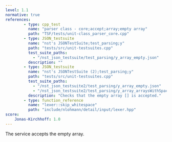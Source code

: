 ```yaml
---
level: 1.1
normative: true
references:
        - type: cpp_test
          name: "parser class - core;accept;array;empty array"
          path: "TSF/tests/unit-class_parser_core.cpp"
        - type: JSON_testsuite
          name: "nst's JSONTestSuite;test_parsing;y"
          path: "tests/src/unit-testsuites.cpp"
          test_suite_paths:
            - "/nst_json_testsuite/test_parsing/y_array_empty.json"
          description: ""
        - type: JSON_testsuite
          name: "nst's JSONTestSuite (2);test_parsing;y"
          path: "tests/src/unit-testsuites.cpp"
          test_suite_paths:
            - "/nst_json_testsuite2/test_parsing/y_array_empty.json"
            - "/nst_json_testsuite2/test_parsing/y_array_arraysWithSpaces.json"
          description: "Checks that the empty array [] is accepted."
        - type: function_reference
          name: "lexer::skip_whitespace"
          path: "include/nlohmann/detail/input/lexer.hpp"
score:
    Jonas-Kirchhoff: 1.0
---
```


The service accepts the empty array.